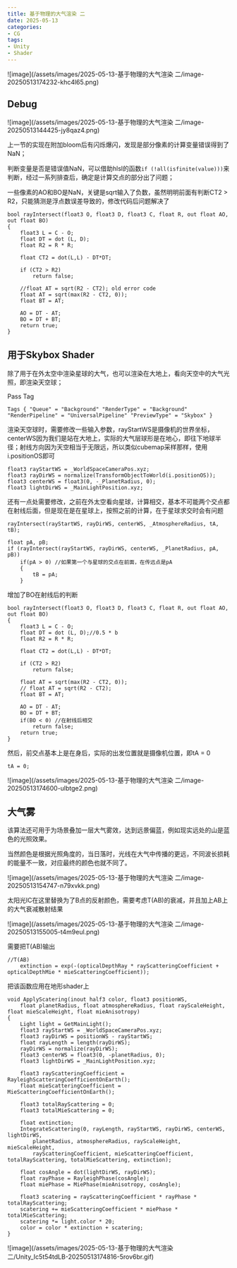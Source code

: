 ```yaml
---
title: 基于物理的大气渲染 二
date: 2025-05-13
categories:
- CG
tags: 
- Unity
- Shader
---
```


​![image](/assets/images/2025-05-13-基于物理的大气渲染 二/image-20250513174232-khc4l65.png)​

## Debug

​![image](/assets/images/2025-05-13-基于物理的大气渲染 二/image-20250513144425-jy8qaz4.png)​

上一节的实现在附加bloom后有闪烁爆闪，发现是部分像素的计算变量错误得到了NaN；

判断变量是否是错误值NaN，可以借助hlsl的函数`if (!all(isfinite(value)))`​来判断，经过一系列排查后，确定是计算交点的部分出了问题；

一些像素的AO和BO是NaN，关键是sqrt输入了负数，虽然明明前面有判断CT2 > R2，只能猜测是浮点数误差导致的，修改代码后问题解决了

```hlsl
bool rayIntersect(float3 O, float3 D, float3 C, float R, out float AO, out float BO)
{
    float3 L = C - O;
    float DT = dot (L, D);
    float R2 = R * R;

    float CT2 = dot(L,L) - DT*DT;
  
    if (CT2 > R2)
        return false;

	//float AT = sqrt(R2 - CT2); old error code
    float AT = sqrt(max(R2 - CT2, 0));
    float BT = AT;

    AO = DT - AT;
    BO = DT + BT;
    return true;
}
```

## 用于Skybox Shader

除了用于在外太空中渲染星球的大气，也可以渲染在大地上，看向天空中的大气光照，即渲染天空球；

Pass Tag

```hlsl
Tags { "Queue" = "Background" "RenderType" = "Background" "RenderPipeline" = "UniversalPipeline" "PreviewType" = "Skybox" }
```

渲染天空球时，需要修改一些输入参数，rayStartWS是摄像机的世界坐标，centerWS因为我们是站在大地上，实际的大气层球形是在地心，即往下地球半径；射线方向因为天空相当于无限远，所以类似cubemap采样那样，使用i.positionOS即可

```hlsl
float3 rayStartWS = _WorldSpaceCameraPos.xyz;
float3 rayDirWS = normalize(TransformObjectToWorld(i.positionOS));
float3 centerWS = float3(0, -_PlanetRadius, 0);
float3 lightDirWS = _MainLightPosition.xyz;
```

还有一点处需要修改，之前在外太空看向星球，计算相交，基本不可能两个交点都在射线后面，但是现在是在星球上，按照之前的计算，在于星球求交时会有问题

```hlsl
rayIntersect(rayStartWS, rayDirWS, centerWS, _AtmosphereRadius, tA, tB);

float pA, pB;
if (rayIntersect(rayStartWS, rayDirWS, centerWS, _PlanetRadius, pA, pB))
    if(pA > 0) //如果第一个与星球的交点在前面，在传远点是pA
    {
        tB = pA;
    }
```

增加了BO在射线后的判断

```hlsl
bool rayIntersect(float3 O, float3 D, float3 C, float R, out float AO, out float BO)
{
    float3 L = C - O; 
    float DT = dot (L, D);//0.5 * b
    float R2 = R * R;

    float CT2 = dot(L,L) - DT*DT;
  
    if (CT2 > R2)
        return false;

    float AT = sqrt(max(R2 - CT2, 0));
    // float AT = sqrt(R2 - CT2);
    float BT = AT;

    AO = DT - AT;
    BO = DT + BT;
    if(BO < 0) //在射线后相交
        return false;
    return true;
}
```

然后，前交点基本上是在身后，实际的出发位置就是摄像机位置，即tA = 0

```hlsl
tA = 0;
```

​![image](/assets/images/2025-05-13-基于物理的大气渲染 二/image-20250513174600-ulbtge2.png)​

## 大气雾

该算法还可用于为场景叠加一层大气雾效，达到远景偏蓝，例如现实远处的山是蓝色的光照效果。

当然颜色是根据光照角度的，当日落时，光线在大气中传播的更远，不同波长损耗的能量不一致，对应最终的颜色也就不同了。

​![image](/assets/images/2025-05-13-基于物理的大气渲染 二/image-20250513154747-n79xvkk.png)​

太阳光IC在这里替换为了B点的反射颜色，需要考虑T(AB)的衰减，并且加上AB上的大气衰减散射结果

​![image](/assets/images/2025-05-13-基于物理的大气渲染 二/image-20250513155005-t4m9eul.png)​

需要把T(AB)输出

```hlsl
//T(AB)
    extinction = exp(-(opticalDepthRay * rayScatteringCoefficient + opticalDepthMie * mieScatteringCoefficient));
```

把该函数应用在地形shader上

```hlsl
void ApplyScatering(inout half3 color, float3 positionWS, 
    float planetRadius, float atmosphereRadius, float rayScaleHeight, float mieScaleHeight, float mieAnisotropy)
{
    Light light = GetMainLight();
    float3 rayStartWS = _WorldSpaceCameraPos.xyz;
    float3 rayDirWS = positionWS - rayStartWS;
    float rayLength = length(rayDirWS);
    rayDirWS = normalize(rayDirWS);
    float3 centerWS = float3(0, -planetRadius, 0);
    float3 lightDirWS = _MainLightPosition.xyz;

    float3 rayScatteringCoefficient = RayleighScatteringCoefficientOnEarth();
    float mieScatteringCoefficient = MieScatteringCoefficientOnEarth();

    float3 totalRayScattering = 0;
    float3 totalMieScattering = 0;

    float extinction;
    IntegrateScattering(0, rayLength, rayStartWS, rayDirWS, centerWS, lightDirWS, 
        planetRadius, atmosphereRadius, rayScaleHeight, mieScaleHeight,
        rayScatteringCoefficient, mieScatteringCoefficient, totalRayScattering, totalMieScattering, extinction);

    float cosAngle = dot(lightDirWS, rayDirWS);
    float rayPhase = RayleighPhase(cosAngle);
    float miePhase = MiePhase(mieAnisotropy, cosAngle);

    float3 scatering = rayScatteringCoefficient * rayPhase * totalRayScattering;
    scatering += mieScatteringCoefficient * miePhase * totalMieScattering;
    scatering *= light.color * 20;
    color = color * extinction + scatering;
}
```

​![image](/assets/images/2025-05-13-基于物理的大气渲染 二/Unity_Ic5t54tdLB-20250513174816-5rov6br.gif)​
